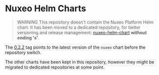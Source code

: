 # Nuxeo Helm Charts

> WARNING
This repository doesn't contain the Nuxeo Platform Helm chart. It has been moved to a dedicated repository, for better versioning and release management: [nuxeo-helm-chart](https://github.com/nuxeo/nuxeo-helm-chart/) **without ending 's'**.

The [0.2.2](https://github.com/nuxeo/nuxeo-helm-chart/releases/tag/0.2.2) tag points to the latest version of the `nuxeo` chart before the repository switch.

The other  charts have been kept in this repository, however they might be migrated to dedicated repositories at some point.
